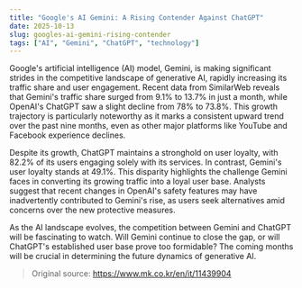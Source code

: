 ```yaml
---
title: "Google's AI Gemini: A Rising Contender Against ChatGPT"
date: 2025-10-13
slug: googles-ai-gemini-rising-contender
tags: ["AI", "Gemini", "ChatGPT", "technology"]
---
```


Google's artificial intelligence (AI) model, Gemini, is making significant strides in the competitive landscape of generative AI, rapidly increasing its traffic share and user engagement. Recent data from SimilarWeb reveals that Gemini's traffic share surged from 9.1% to 13.7% in just a month, while OpenAI's ChatGPT saw a slight decline from 78% to 73.8%. This growth trajectory is particularly noteworthy as it marks a consistent upward trend over the past nine months, even as other major platforms like YouTube and Facebook experience declines.

Despite its growth, ChatGPT maintains a stronghold on user loyalty, with 82.2% of its users engaging solely with its services. In contrast, Gemini's user loyalty stands at 49.1%. This disparity highlights the challenge Gemini faces in converting its growing traffic into a loyal user base. Analysts suggest that recent changes in OpenAI's safety features may have inadvertently contributed to Gemini's rise, as users seek alternatives amid concerns over the new protective measures.

As the AI landscape evolves, the competition between Gemini and ChatGPT will be fascinating to watch. Will Gemini continue to close the gap, or will ChatGPT's established user base prove too formidable? The coming months will be crucial in determining the future dynamics of generative AI.

> Original source: https://www.mk.co.kr/en/it/11439904